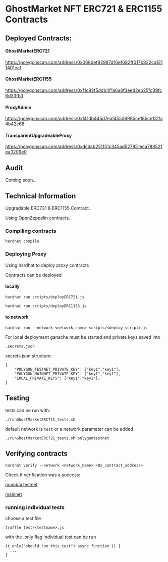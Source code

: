 # GhostMarket NFT ERC721 & ERC1155 Contracts
## Deployed Contracts:

#### GhostMarketERC721
https://polygonscan.com/address/0x068bef92987d16ef682ff017b822ca1211401eaf

#### GhostMarketERC1155
https://polygonscan.com/address/0xf1c82f5ddb4f1a6a8f3eed2eb25fc39fc6d33fb3

#### ProxyAdmin
https://polygonscan.com/address/0xf41db445d7eaf45536985ce185ce131fa4b42e68

#### TransparentUpgradeableProxy
https://polygonscan.com/address/0xdcdab251151c345ad527851eca783521ea3209e0

## Audit

Coming soon...
## Technical Information

Upgradable ERC721 & ERC1155 Contract.

Using OpenZeppelin contracts.
### Compiling contracts
```
hardhat compile
```
### Deploying Proxy

Using hardhat to deploy proxy contracts

Contracts can be deployed

#### locally

```
hardhat run scripts/deployERC721.js  

hardhat run scripts/deployERC1155.js
```

#### to network
```
hardhat run --network <network_name> scripts/<deploy_script>.js
```
For local deployment ganache must be started and private keys saved into

```
.secrets.json
```

secrets.json structure:

```
{
    "POLYGON_TESTNET_PRIVATE_KEY": ["key1","key1"],
    "POLYGON_MAINNET_PRIVATE_KEY": ["key1","key1"],
    "LOCAL_PRIVATE_KEYS": ["key1","key1"],
}
```

## Testing

tests can be run with:

```
./runGhostMarketERC721_tests.sh
```

default network is `test` or a network parameter can be added

```
./runGhostMarketERC721_tests.sh polygontestnet
```

## Verifying contracts

```
hardhat verify --network <network_name> <0x_contract_address>
```

Check if verification was a success:

[mumbai testnet](https://mumbai.polygonscan.com/)

[mainnet](https://polygonscan.com/)

### running individual tests

choose a test file
```
truffle test/<testname>.js
```

with the .only flag individual test can be run  
```
it.only("should run this test") async function () {
  ...
}
```



